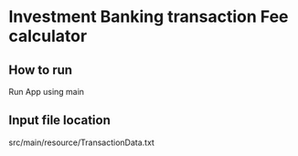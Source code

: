 # Investment Banking transaction Fee calculator

## How to run

Run App using main

## Input file location

src/main/resource/TransactionData.txt


